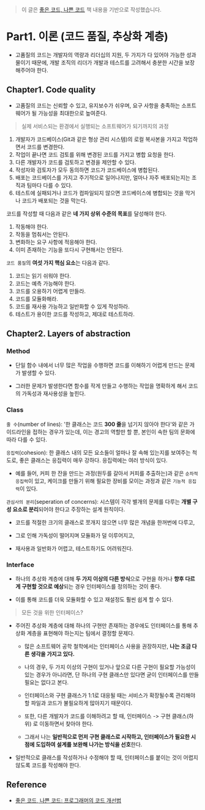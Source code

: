 > 이 글은 [좋은 코드, 나쁜 코드](https://product.kyobobook.co.kr/detail/S000061353995) 책 내용을 기반으로 작성했습니다.

# Part1. 이론 (코드 품질, 추상화 계층)

- 고품질의 코드는 개발자의 역량과 리더십의 지원, 두 가지가 다 있어야 가능한 성과물이기 때문에, 개발 조직의 리더가 개발과 테스트를 고려해서 충분한 시간을 보장해주어야 한다.

## Chapter1. Code quality

- 고품질의 코드는 신뢰할 수 있고, 유지보수가 쉬우며, 요구 사항을 충족하는 소프트웨어가 될 가능성을 최대한으로 높여준다.

> 실제 서비스되는 환경에서 실행되는 소프트웨어가 되기까지의 과정

1. 개발자가 코드베이스(Git과 같은 형상 관리 시스템)의 로컬 복사본을 가지고 작업하면서 코드를 변경한다.
2. 작업이 끝나면 코드 검토를 위해 변경된 코드를 가지고 병합 요청을 한다.
3. 다른 개발자가 코드를 검토하고 변경을 제안할 수 있다.
4. 작성자와 검토자가 모두 동의하면 코드가 코드베이스에 병합된다.
5. 배포는 코드베이스를 가지고 주기적으로 일어나지만, 얼마나 자주 배포되는지는 조직과 팀마다 다를 수 있다.
6. 테스트에 실패되거나 코드가 컴파일되지 않으면 코드베이스에 병합되는 것을 막거나 코드가 배포되는 것을 막는다.

코드를 작성할 때 다음과 같은 **네 가지 상위 수준의 목표**를 달성해야 한다.

1. 작동해야 한다.
2. 작동을 멈춰서는 안된다.
3. 변화하는 요구 사항에 적응해야 한다.
4. 이미 존재하는 기능을 또다시 구현해서는 안된다.

`코드 품질`의 **여섯 가지 핵심 요소**는 다음과 같다.

1. 코드는 읽기 쉬워야 한다.
2. 코드는 예측 가능해야 한다.
3. 코드를 오용하기 어렵게 만들라.
4. 코드를 모듈화해라.
5. 코드를 재사용 가능하고 일반화할 수 있게 작성하라.
6. 테스트가 용이한 코드를 작성하고, 제대로 테스트하라.

## Chapter2. Layers of abstraction

### Method

- 단일 함수 내에서 너무 많은 작업을 수행하면 코드를 이해하기 어렵게 만드는 문제가 발생할 수 있다.

- 그러한 문제가 발생한다면 함수를 작게 만들고 수행하는 작업을 명확하게 해서 코드의 가독성과 재사용성을 높힌다.

### Class

`줄 수`(number of lines): '한 클래스는 코드 **300 줄**을 넘기지 않아야 한다'와 같은 가이드라인을 접하는 경우가 있는데, 이는 경고의 역할만 할 뿐, 본인이 속한 팀의 문화에 따라 다를 수 있다.

`응집력`(cohesion): 한 클래스 내의 모든 요소들이 얼마나 잘 속해 있는지를 보여주는 척도로, 좋은 클래스는 응집력이 매우 강하다. 응집력에는 여러 방식이 있다.

- 예를 들어, 커피 한 잔을 만드는 과정(원두를 갈아서 커피를 추출하는)과 같은 `순차적 응집력`이 있고, 케이크를 만들기 위해 필요한 장비를 모이는 과정과 같은 `기능적 응집력`이 있다.

`관심사의 분리`(seperation of concerns): 시스템이 각각 별개의 문제를 다루는 **개별 구성 요소로 분리**되어야 한다고 주장하는 설계 원칙이다.

- 코드를 적절한 크기의 클래스로 쪼개지 않으면 너무 많은 개념을 한꺼번에 다루고,

- 그로 인해 가독성이 떨어지며 모듈화가 덜 이루어지고,

- 재사용과 일반화가 어렵고, 테스트하기도 어려워진다.

### Interface

- 하나의 추상화 계층에 대해 **두 가지 이상의 다른 방식**으로 구현을 하거나 **향후 다르게 구현할 것으로 예상**되는 경우 인터페이스를 정의하는 것이 좋다.

- 이를 통해 코드를 더욱 모듈화할 수 있고 재설정도 훨씬 쉽게 할 수 있다.

> 모든 것을 위한 인터페이스?

- 주어진 추상화 계층에 대해 하나의 구현만 존재하는 경우에도 인터페이스를 통해 추상화 계층을 표현해야 하는지는 팀에서 결정할 문제다.

    - 많은 소프트웨어 공학 철학에서는 인터페이스 사용을 권장하지만, **나는 조금 다른 생각을 가지고 있다.**

    - 나의 경우, 두 가지 이상의 구현이 있거나 앞으로 다른 구현이 필요할 가능성이 있는 경우가 아니라면, 단 하나의 구현 클래스만 있다면 굳이 인터페이스를 만들 필요는 없다고 본다.

    - 인터페이스와 구현 클래스가 1:1로 대응될 때는 서비스가 확장될수록 관리해야 할 파일과 코드가 불필요하게 많아지기 때문이다.

    - 또한, 다른 개발자가 코드를 이해하려고 할 때, 인터페이스 -> 구현 클래스(하위) 로 이동하면서 찾아야 한다.

    - 그래서 나는 **일반적으로 먼저 구현 클래스로 시작하고, 인터페이스가 필요한 시점에 도입하여 설계를 보완해 나가는 방식을 선호**한다.

- 일반적으로 클래스를 작성하거나 수정해야 할 때, 인터페이스를 붙이는 것이 어렵지 않도록 코드를 작성해야 한다.

## Reference

- [좋은 코드, 나쁜 코드: 프로그래머의 코드 개선법](https://product.kyobobook.co.kr/detail/S000061353995)
